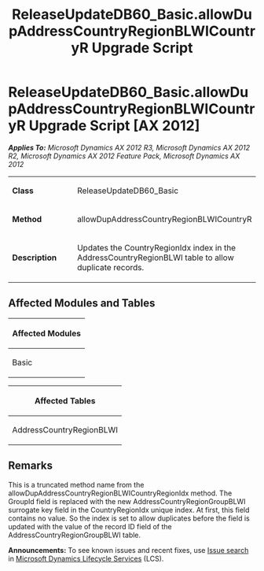 ﻿---
title: ReleaseUpdateDB60_Basic.allowDupAddressCountryRegionBLWICountryR Upgrade Script
TOCTitle: ReleaseUpdateDB60_Basic.allowDupAddressCountryRegionBLWICountryR Upgrade Script
ms:assetid: 12526444-8780-d599-29e2-0d3f2cca75a6
ms:mtpsurl: https://msdn.microsoft.com/en-us/library/JJ735826(v=AX.60)
ms:contentKeyID: 49706736
ms.date: 05/18/2015
mtps_version: v=AX.60
---

# ReleaseUpdateDB60\_Basic.allowDupAddressCountryRegionBLWICountryR Upgrade Script [AX 2012]


_**Applies To:** Microsoft Dynamics AX 2012 R3, Microsoft Dynamics AX 2012 R2, Microsoft Dynamics AX 2012 Feature Pack, Microsoft Dynamics AX 2012_

<table>
<colgroup>
<col style="width: 50%" />
<col style="width: 50%" />
</colgroup>
<tbody>
<tr class="odd">
<td><p><strong>Class</strong></p></td>
<td><p>ReleaseUpdateDB60_Basic</p></td>
</tr>
<tr class="even">
<td><p><strong>Method</strong></p></td>
<td><p>allowDupAddressCountryRegionBLWICountryR</p></td>
</tr>
<tr class="odd">
<td><p><strong>Description</strong></p></td>
<td><p>Updates the CountryRegionIdx index in the AddressCountryRegionBLWI table to allow duplicate records.</p></td>
</tr>
</tbody>
</table>


## Affected Modules and Tables

<table>
<colgroup>
<col style="width: 100%" />
</colgroup>
<thead>
<tr class="header">
<th><p>Affected Modules</p></th>
</tr>
</thead>
<tbody>
<tr class="odd">
<td><p>Basic</p></td>
</tr>
</tbody>
</table>


<table>
<colgroup>
<col style="width: 100%" />
</colgroup>
<thead>
<tr class="header">
<th><p>Affected Tables</p></th>
</tr>
</thead>
<tbody>
<tr class="odd">
<td><p>AddressCountryRegionBLWI</p></td>
</tr>
</tbody>
</table>


## Remarks

This is a truncated method name from the allowDupAddressCountryRegionBLWICountryRegionIdx method. The GroupId field is replaced with the new AddressCountryRegionGroupBLWI surrogate key field in the CountryRegionIdx unique index. At first, this field contains no value. So the index is set to allow duplicates before the field is updated with the value of the record ID field of the AddressCountryRegionGroupBLWI table.

  
**Announcements:** To see known issues and recent fixes, use [Issue search](http://go.microsoft.com/fwlink/?linkid=389258) in [Microsoft Dynamics Lifecycle Services](http://go.microsoft.com/fwlink/?linkid=306505) (LCS).

